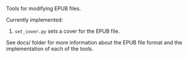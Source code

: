 Tools for modifying EPUB files.

Currently implemented:
1. `set_cover.py` sets a cover for the EPUB file.

See docs/ folder for more information about the EPUB file format and the implementation of each of the tools.
